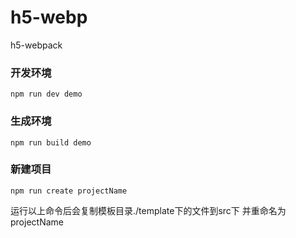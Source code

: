 # h5-webp
h5-webpack

### 开发环境
`
npm run dev demo
`

### 生成环境
`
npm run build demo
`

### 新建项目
`
npm run create projectName
`

运行以上命令后会复制模板目录./template下的文件到src下 并重命名为projectName


